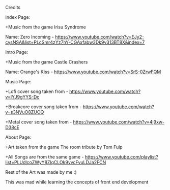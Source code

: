 Credits

 Index Page:
 
   +Music from the game Irisu Syndrome
   
   Name: Zero Incoming - https://www.youtube.com/watch?v=EJy2-cysNSA&list=PLcSmr4zYz7hY-CGAxfabw3Dk9v313BT8X&index=7
    
 Intro Page:
 
   +Music from the game Castle Crashers
    
   Name: Orange's Kiss - https://www.youtube.com/watch?v=SrS-0ZrwFQM
 
 Music Page:
 
   +Lofi cover song taken from - https://www.youtube.com/watch?v=lYJ9gYYS-Dc
   
   +Breakcore cover song taken from - https://www.youtube.com/watch?v=s3NVuO8ZUOQ
   
   +Metal cover song taken from - https://www.youtube.com/watch?v=4j9xw-D38cE
 
 About Page:
 
   +Art taken from the game The room tribute by Tom Fulp 
   
   +All Songs are from the same game - https://www.youtube.com/playlist?list=PLUdlcoZWyY8ZlqCLOk9vvcFvuLDJa2FCN

Rest of the Art was made by me :)

This was mad while learning the concepts of front end development
